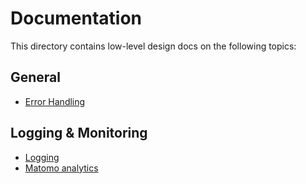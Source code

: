 
# Documentation

This directory contains low-level design docs on the following topics:

## General

* [Error Handling](./error-handling.md)

## Logging & Monitoring

* [Logging](./logging.md)
* [Matomo analytics](./matomo.md)
